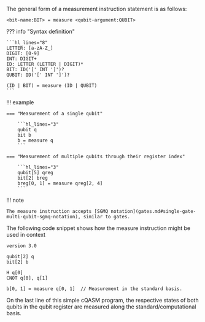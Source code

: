 The general form of a measurement instruction statement is as follows:

`<bit-name:BIT> = measure <qubit-argument:QUBIT>`

??? info "Syntax definition"
    
    ```hl_lines="8"
    LETTER: [a-zA-Z_]
    DIGIT: [0-9]
    INT: DIGIT+
    ID: LETTER (LETTER | DIGIT)*
    BIT: ID('[' INT ']')?
    QUBIT: ID('[' INT ']')?

    (ID | BIT) = measure (ID | QUBIT)
    ```

!!! example
    
    === "Measurement of a single qubit"
    
        ```hl_lines="3"
        qubit q
        bit b
        b = measure q
        ```
    
    === "Measurement of multiple qubits through their register index"
    
        ```hl_lines="3"
        qubit[5] qreg
        bit[2] breg
        breg[0, 1] = measure qreg[2, 4]
        ```

!!! note

    The measure instruction accepts [SGMQ notation](gates.md#single-gate-multi-qubit-sgmq-notation), similar to gates.

The following code snippet shows how the measure instruction might be used in context

```linenums="1" hl_lines="9"
version 3.0

qubit[2] q
bit[2] b

H q[0]
CNOT q[0], q[1]

b[0, 1] = measure q[0, 1]  // Measurement in the standard basis.
```

On the last line of this simple cQASM program, the respective states of both qubits in the qubit register are measured along the standard/computational basis.
